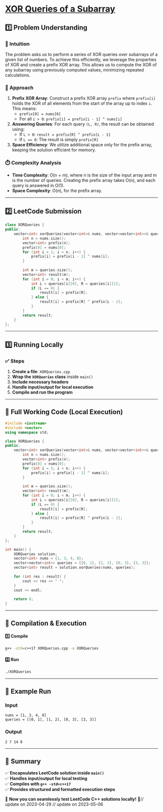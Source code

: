 # **[XOR Queries of a Subarray](https://leetcode.com/problems/xor-queries-of-a-subarray/description/)**  

## **1️⃣ Problem Understanding**  
### **📌 Intuition**  
The problem asks us to perform a series of XOR queries over subarrays of a given list of numbers. To achieve this efficiently, we leverage the properties of XOR and create a prefix XOR array. This allows us to compute the XOR of any subarray using previously computed values, minimizing repeated calculations. 

### **🚀 Approach**  
1. **Prefix XOR Array**: Construct a prefix XOR array `prefix` where `prefix[i]` holds the XOR of all elements from the start of the array up to index `i`. This means:
   - `prefix[0] = nums[0]`
   - For all `i > 0`: `prefix[i] = prefix[i - 1] ^ nums[i]`
2. **Answering Queries**: For each query `(L, R)`, the result can be obtained using:
   - If `L > 0`: `result = prefix[R] ^ prefix[L - 1]`
   - If `L == 0`: The result is simply `prefix[R]`
3. **Space Efficiency**: We utilize additional space only for the prefix array, keeping the solution efficient for memory.

### **⏱️ Complexity Analysis**  
- **Time Complexity**: O(n + m), where n is the size of the input array and m is the number of queries. Creating the prefix array takes O(n), and each query is answered in O(1).
- **Space Complexity**: O(n), for the prefix array.

---  

## **2️⃣ LeetCode Submission**  
```cpp
class XORQueries {
public:
    vector<int> xorQueries(vector<int>& nums, vector<vector<int>>& queries) {
        int n = nums.size();
        vector<int> prefix(n);
        prefix[0] = nums[0];
        for (int i = 1; i < n; i++) {
            prefix[i] = prefix[i - 1] ^ nums[i];
        }
        
        int m = queries.size();
        vector<int> result(m);
        for (int i = 0; i < m; i++) {
            int L = queries[i][0], R = queries[i][1];
            if (L == 0) {
                result[i] = prefix[R];
            } else {
                result[i] = prefix[R] ^ prefix[L - 1];
            }
        }
        return result;
    }
};  
```  

---  

## **3️⃣ Running Locally**  
### **✅ Steps**  
1. **Create a file**: `XORQueries.cpp`  
2. **Wrap the `XORQueries` class** inside `main()`  
3. **Include necessary headers**  
4. **Handle input/output for local execution**  
5. **Compile and run the program**  

---  

## **📝 Full Working Code (Local Execution)**  
```cpp
#include <iostream>
#include <vector>
using namespace std;

class XORQueries {
public:
    vector<int> xorQueries(vector<int>& nums, vector<vector<int>>& queries) {
        int n = nums.size();
        vector<int> prefix(n);
        prefix[0] = nums[0];
        for (int i = 1; i < n; i++) {
            prefix[i] = prefix[i - 1] ^ nums[i];
        }
        
        int m = queries.size();
        vector<int> result(m);
        for (int i = 0; i < m; i++) {
            int L = queries[i][0], R = queries[i][1];
            if (L == 0) {
                result[i] = prefix[R];
            } else {
                result[i] = prefix[R] ^ prefix[L - 1];
            }
        }
        return result;
    }
};

int main() {
    XORQueries solution;
    vector<int> nums = {1, 3, 4, 8};
    vector<vector<int>> queries = {{0, 1}, {1, 2}, {0, 3}, {3, 3}};
    vector<int> result = solution.xorQueries(nums, queries);
    
    for (int res : result) {
        cout << res << " ";
    }
    cout << endl;
    
    return 0;
}  
```  

---  

## **🔧 Compilation & Execution**  
#### **1️⃣ Compile**  
```bash
g++ -std=c++17 XORQueries.cpp -o XORQueries
```  

#### **2️⃣ Run**  
```bash
./XORQueries
```  

---  

## **🎯 Example Run**  
### **Input**  
```
nums = [1, 3, 4, 8]
queries = [[0, 1], [1, 2], [0, 3], [3, 3]]
```  
### **Output**  
```
2 7 14 8
```  

---  

## **📌 Summary**  
✅ **Encapsulates LeetCode solution inside `main()`**  
✅ **Handles input/output for local testing**  
✅ **Compiles with `g++ -std=c++17`**  
✅ **Provides structured and formatted execution steps**  

🚀 **Now you can seamlessly test LeetCode C++ solutions locally!** 🚀// update on 2023-04-29
// update on 2023-05-06
